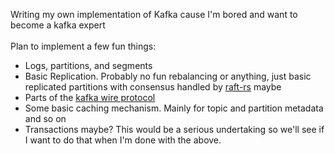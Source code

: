 Writing my own implementation of Kafka cause I'm bored and want to become a kafka expert
<br/><br/>
Plan to implement a few fun things:
- Logs, partitions, and segments
- Basic Replication. Probably no fun rebalancing or anything, just basic replicated partitions with consensus handled by [raft-rs](https://github.com/tikv/raft-rs) maybe
- Parts of the [kafka wire protocol](https://kafka.apache.org/protocol.html)
- Some basic caching mechanism. Mainly for topic and partition metadata and so on
- Transactions maybe? This would be a serious undertaking so we'll see if I want to do that when I'm done with the above.
